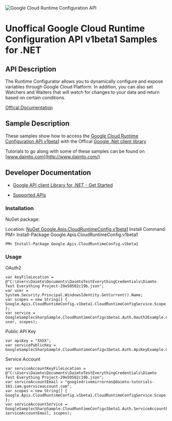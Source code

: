 ﻿![Google Cloud Runtime Configuration API](http://www.google.com/images/icons/product/search-32.gif)

# Unoffical Google Cloud Runtime Configuration API v1beta1 Samples for .NET  

## API Description

The Runtime Configurator allows you to dynamically configure and expose variables through Google Cloud Platform. In addition, you can also set Watchers and Waiters that will watch for changes to your data and return based on certain conditions.

[Offical Documentation](https://cloud.google.com/deployment-manager/runtime-configurator/)

## Sample Description

These samples show how to access the [Google Cloud Runtime Configuration API v1beta1](https://cloud.google.com/deployment-manager/runtime-configurator/) with the Offical [Google .Net client library](https://github.com/google/google-api-dotnet-client)

Tutorials to go along with some of these samples can be found on [www.daimto.com](http://www.daimto.com/)

## Developer Documentation

* [Google API client Library for .NET - Get Started](https://developers.google.com/api-client-library/dotnet/get_started)

* [Supported APIs](https://developers.google.com/api-client-library/dotnet/apis/)

### Installation

NuGet package:

Location: [NuGet Google.Apis.CloudRuntimeConfig.v1beta1](https://www.nuget.org/packages/Google.Apis.CloudRuntimeConfig.v1beta1)
Install Command: PM>  Install-Package Google.Apis.CloudRuntimeConfig.v1beta1

```
PM> Install-Package Google.Apis.CloudRuntimeConfig.v1beta1
```

### Usage

OAuth2
```
var keyFileLocation = @"C:\Users\Daimto\Documents\DaimtoTestEverythingCredentials\Diamto Test Everything Project-29e50502c19b.json";
var user = System.Security.Principal.WindowsIdentity.GetCurrent().Name;
var scopes = new String[] { Google.Apis.CloudRuntimeConfig.v1beta1.CloudRuntimeConfigService.Scope.CloudRuntimeConfigReadonly };
var service = GoogleSamplecSharpSample.CloudRuntimeConfigv1beta1.Auth.Oauth2Example.GetCloudRuntimeConfigService(keyFileLocation, user, scopes);
```

Public API Key

```
var apiKey = "XXXX";
var servicePublicKey = GoogleSamplecSharpSample.CloudRuntimeConfigv1beta1.Auth.ApiKeyExample.GetService(apiKey);
```

Service Account
```
var serviceAccountKeyFileLocation = @"C:\Users\Daimto\Documents\DaimtoTestEverythingCredentials\Diamto Test Everything Project-29e50502c19b.json";
var serviceAccountEmail = "googledrivemirrornas@daimto-tutorials-101.iam.gserviceaccount.com";
var scopes = new String[] { Google.Apis.CloudRuntimeConfig.v1beta1.CloudRuntimeConfigService.Scope.Calendar };            
var serviceAccountService = GoogleSamplecSharpSample.CloudRuntimeConfigv1beta1.Auth.ServiceAccountExample.AuthenticateServiceAccount(serviceAccountKeyFileLocation, serviceAccountEmail, scopes);
```
